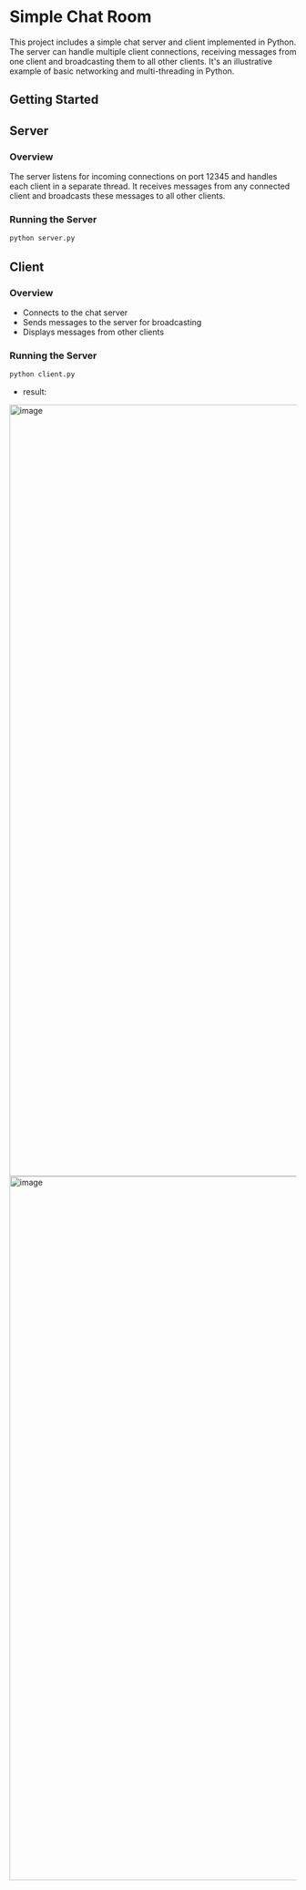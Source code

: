 # Simple Chat Room

This project includes a simple chat server and client implemented in Python. The server can handle multiple client connections, receiving messages from one client and broadcasting them to all other clients. It's an illustrative example of basic networking and multi-threading in Python.

## Getting Started

## Server

### Overview

The server listens for incoming connections on port 12345 and handles each client in a separate thread. It receives messages from any connected client and broadcasts these messages to all other clients.

### Running the Server

   ```bash
   python server.py
   ```
## Client

### Overview

- Connects to the chat server
- Sends messages to the server for broadcasting
- Displays messages from other clients
### Running the Server

   ```bash
   python client.py

   ```

- result:
  
<img width="1355" alt="image" src="https://github.com/Mrkingggg/P2P_DianJin/assets/105716817/ff48270d-3a09-41df-aa36-d83d7ffd9bb9">

<img width="1236" alt="image" src="https://github.com/Mrkingggg/P2P_DianJin/assets/105716817/67658581-b839-4097-94ae-84b0df6905d9">
